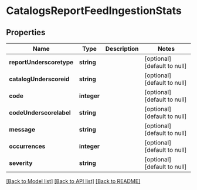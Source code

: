 # CatalogsReportFeedIngestionStats

## Properties
Name | Type | Description | Notes
------------ | ------------- | ------------- | -------------
**reportUnderscoretype** | **string** |  | [optional] [default to null]
**catalogUnderscoreid** | **string** |  | [optional] [default to null]
**code** | **integer** |  | [optional] [default to null]
**codeUnderscorelabel** | **string** |  | [optional] [default to null]
**message** | **string** |  | [optional] [default to null]
**occurrences** | **integer** |  | [optional] [default to null]
**severity** | **string** |  | [optional] [default to null]

[[Back to Model list]](../README.md#documentation-for-models) [[Back to API list]](../README.md#documentation-for-api-endpoints) [[Back to README]](../README.md)


